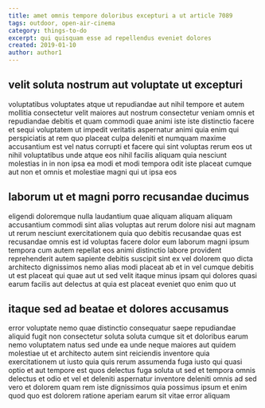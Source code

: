 ```yaml
---
title: amet omnis tempore doloribus excepturi a ut article 7089
tags: outdoor, open-air-cinema
category: things-to-do
excerpt: qui quisquam esse ad repellendus eveniet dolores
created: 2019-01-10
author: author1
---
```


## velit soluta nostrum aut voluptate ut excepturi

voluptatibus voluptates atque ut repudiandae aut nihil tempore et autem mollitia consectetur velit maiores aut nostrum consectetur veniam omnis et repudiandae debitis et quam commodi quae animi iste iste distinctio facere et sequi voluptatem ut impedit veritatis aspernatur animi quia enim qui perspiciatis at rem quo placeat culpa deleniti et numquam maxime accusantium est vel natus corrupti et facere qui sint voluptas rerum eos ut nihil voluptatibus unde atque eos nihil facilis aliquam quia nesciunt molestias in in non ipsa ea modi et modi tempora odit iste placeat cumque aut non et omnis et molestiae magni qui ut ipsa eos

## laborum ut et magni porro recusandae ducimus

eligendi doloremque nulla laudantium quae aliquam aliquam aliquam accusantium commodi sint alias voluptas aut rerum dolore nisi aut magnam ut rerum nesciunt exercitationem quia quo debitis recusandae quas est recusandae omnis est id voluptas facere dolor eum laborum magni ipsum tempora cum autem repellat eos animi distinctio labore provident reprehenderit autem sapiente debitis suscipit sint ex vel dolorem quo dicta architecto dignissimos nemo alias modi placeat ab et in vel cumque debitis ut est placeat qui quae aut ut sed velit itaque minus ipsam qui dolores quasi earum facilis aut delectus at quia est placeat eveniet quo enim quo ut

## itaque sed ad beatae et dolores accusamus

error voluptate nemo quae distinctio consequatur saepe repudiandae aliquid fugit non consectetur soluta soluta cumque sit et doloribus earum nemo voluptatem natus sed unde ea unde neque maiores aut quidem molestiae ut et architecto autem sint reiciendis inventore quia exercitationem ut iusto quia quis rerum assumenda fuga iusto qui quasi optio et aut tempore est quos delectus fuga soluta ut sed et tempora omnis delectus et odio et vel et deleniti aspernatur inventore deleniti omnis ad sed vero et dolorem quam rem iste dignissimos quia possimus ipsum et enim quod quo est dolorem ratione aperiam earum sit vitae error aliquam
